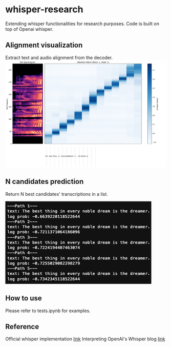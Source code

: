 # whisper-research
Extending whisper functionalities for research purposes. 
Code is built on top of Openai whisper.

## Alignment visualization
Extract text and audio alignment from the decoder.
![alt text](assets/alignment.png "Example of the alinmgnet")

## N candidates prediction
Return N best candidates' transcriptions in a list.

![alt text](assets/candidates.png "Example of the candidates")

## How to use
Please refer to tests.ipynb for examples.

## Reference
Official whisper implementation [link](https://github.com/openai/whisper/tree/main)
Interpreting OpenAI's Whisper blog [link](https://er537.github.io/blog/2023/09/05/whisper_interpretability.html#section1.1)

